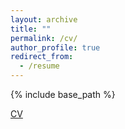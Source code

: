 ```yaml
---
layout: archive
title: ""
permalink: /cv/
author_profile: true
redirect_from:
  - /resume
---
```


{% include base_path %}

[CV](https://yongzhi-xu.github.io/assests/CV.pdf)
